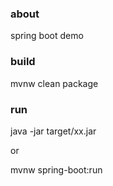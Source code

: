 ### about
spring boot demo

### build
mvnw clean package

### run
java -jar target/xx.jar

or 

mvnw spring-boot:run




